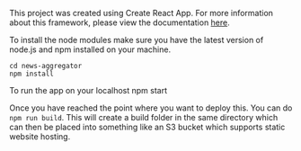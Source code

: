 This project was created using Create React App. For more information about
this framework, please view the documentation [here](https://github.com/facebook/create-react-app).

To install the node modules make sure you have the latest version of node.js and npm installed on your machine.

    cd news-aggregator
    npm install

To run the app on your localhost
    npm start

Once you have reached the point where you want to deploy this. You can do 
`npm run build`. This will create a build folder in the same directory which
can then be placed into something like an S3 bucket which supports static 
website hosting.
